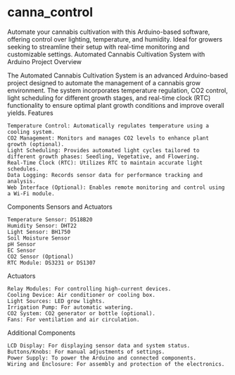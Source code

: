 # canna_control
Automate your cannabis cultivation with this Arduino-based software, offering control over lighting, temperature, and humidity. Ideal for growers seeking to streamline their setup with real-time monitoring and customizable settings.
Automated Cannabis Cultivation System with Arduino
Project Overview

The Automated Cannabis Cultivation System is an advanced Arduino-based project designed to automate the management of a cannabis grow environment. The system incorporates temperature regulation, CO2 control, light scheduling for different growth stages, and real-time clock (RTC) functionality to ensure optimal plant growth conditions and improve overall yields.
Features

    Temperature Control: Automatically regulates temperature using a cooling system.
    CO2 Management: Monitors and manages CO2 levels to enhance plant growth (optional).
    Light Scheduling: Provides automated light cycles tailored to different growth phases: Seedling, Vegetative, and Flowering.
    Real-Time Clock (RTC): Utilizes RTC to maintain accurate light schedules.
    Data Logging: Records sensor data for performance tracking and analysis.
    Web Interface (Optional): Enables remote monitoring and control using a Wi-Fi module.

Components
Sensors and Actuators

    Temperature Sensor: DS18B20
    Humidity Sensor: DHT22
    Light Sensor: BH1750
    Soil Moisture Sensor
    pH Sensor
    EC Sensor
    CO2 Sensor (Optional)
    RTC Module: DS3231 or DS1307

Actuators

    Relay Modules: For controlling high-current devices.
    Cooling Device: Air conditioner or cooling box.
    Light Sources: LED grow lights.
    Irrigation Pump: For automatic watering.
    CO2 System: CO2 generator or bottle (optional).
    Fans: For ventilation and air circulation.

Additional Components

    LCD Display: For displaying sensor data and system status.
    Buttons/Knobs: For manual adjustments of settings.
    Power Supply: To power the Arduino and connected components.
    Wiring and Enclosure: For assembly and protection of the electronics.
